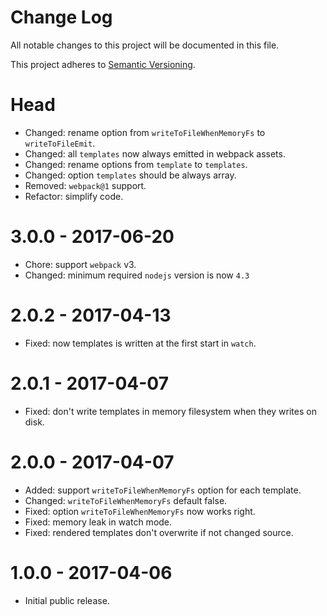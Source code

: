 # Change Log

All notable changes to this project will be documented in this file.

This project adheres to [Semantic Versioning](http://semver.org/).

# Head

-   Changed: rename option from `writeToFileWhenMemoryFs` to `writeToFileEmit`.
-   Changed: all `templates` now always emitted in webpack assets.
-   Changed: rename options from `template` to `templates`.
-   Changed: option `templates` should be always array.
-   Removed: `webpack@1` support.
-   Refactor: simplify code.

# 3.0.0 - 2017-06-20

-   Chore: support `webpack` v3.
-   Changed: minimum required `nodejs` version is now `4.3`

# 2.0.2 - 2017-04-13

-   Fixed: now templates is written at the first start in `watch`.

# 2.0.1 - 2017-04-07

-   Fixed: don't write templates in memory filesystem when they writes on disk.

# 2.0.0 - 2017-04-07

-   Added: support `writeToFileWhenMemoryFs` option for each template.
-   Changed: `writeToFileWhenMemoryFs` default false.
-   Fixed: option `writeToFileWhenMemoryFs` now works right.
-   Fixed: memory leak in watch mode.
-   Fixed: rendered templates don't overwrite if not changed source.

# 1.0.0 - 2017-04-06

-   Initial public release.
